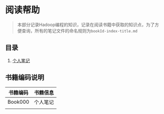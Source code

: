 # 阅读帮助
> 本部分记录Hadoop编程的知识，记录在阅读书籍中获取的知识点，为了方便查询，所有的笔记文件的命名规则为`bookId-index-title.md`

## 目录
1. [个人笔记](./Book000-22-Directory.md)


## 书籍编码说明
|书籍编码|书籍信息|
|:------:|:------|
|Book000|个人笔记|
|||
